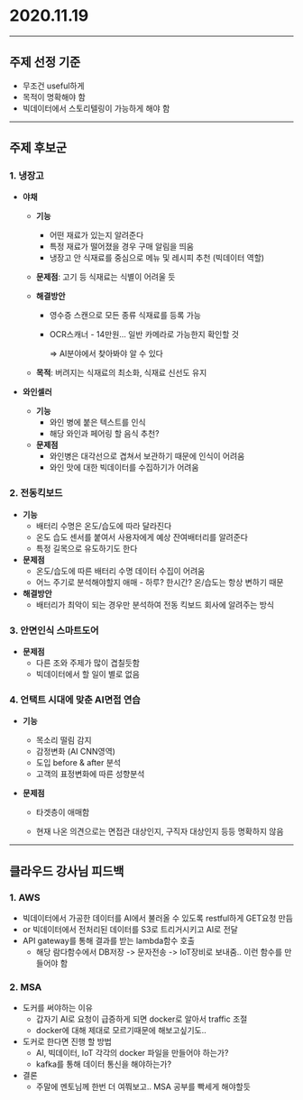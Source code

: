 # 2020.11.19

------

## 주제 선정 기준

- 무조건 useful하게
- 목적이 명확해야 함
- 빅데이터에서 스토리텔링이 가능하게 해야 함

------

## 주제 후보군

### 1. 냉장고

* __야채__

  * __기능__

    - 어떤 재료가 있는지 알려준다
    - 특정 재료가 떨어졌을 경우 구매 알림을 띄움
    - 냉장고 안 식재료를 중심으로 메뉴 및 레시피 추천 (빅데이터 역할)

  * __문제점__: 고기 등 식재료는 식별이 어려울 듯

  * __해결방안__

    * 영수증 스캔으로 모든 종류 식재료를 등록 가능

    * OCR스캐너 - 14만원... 일반 카메라로 가능한지 확인할 것

      => AI분야에서 찾아봐야 알 수 있다

  * __목적__: 버려지는 식재료의 최소화, 식재료 신선도 유지

* __와인셀러__

  * __기능__
    * 와인 병에 붙은 텍스트를 인식
    * 해당 와인과 페어링 할 음식 추천?
  * __문제점__
    * 와인병은 대각선으로 겹쳐서 보관하기 때문에 인식이 어려움
    * 와인 맛에 대한 빅데이터를 수집하기가 어려움



### 2. 전동킥보드

* __기능__ 
  * 배터리 수명은 온도/습도에 따라 달라진다
  * 온도 습도 센서를 붙여서 사용자에게 예상 잔여배터리를 알려준다
  * 특정 길목으로 유도하기도 한다
* __문제점__
  * 온도/습도에 따른 배터리 수명 데이터 수집이 어려움
  * 어느 주기로 분석해야할지 애매 - 하루? 한시간? 온/습도는 항상 변하기 때문
* __해결방안__
  * 배터리가 최악이 되는 경우만 분석하여 전동 킥보드 회사에 알려주는 방식



### 3. 안면인식 스마트도어

* __문제점__
  * 다른 조와 주제가 많이 겹칠듯함
  * 빅데이터에서 할 일이 별로 없음



### 4. 언택트 시대에 맞춘 AI면접 연습

* __기능__

  * 목소리 떨림 감지
  * 감정변화 (AI CNN영역)
  * 도입 before & after 분석
  * 고객의 표정변화에 따른 성향분석

* __문제점__

  * 타겟층이 애매함

  * 현재 나온 의견으로는 면접관 대상인지, 구직자 대상인지 등등 명확하지 않음

    

***

## 클라우드 강사님 피드백

### 1. AWS

* 빅데이터에서 가공한 데이터를 AI에서 불러올 수 있도록 restful하게 GET요청 만듬
* or 빅데이터에서 전처리된 데이터를 S3로 트리거시키고 AI로 전달
* API gateway를 통해 결과를 받는 lambda함수 호출
  * 해당 람다함수에서 DB저장 -> 문자전송 -> IoT장비로 보내줌.. 이런 함수를 만들어야 함



### 2. MSA

* 도커를 써야하는 이유
  * 갑자기 AI로 요청이 급증하게 되면 docker로 알아서 traffic 조절
  * docker에 대해 제대로 모르기때문에 해보고싶기도..
* 도커로 한다면 진행 할 방법
  * AI, 빅데이터, IoT 각각의 docker 파일을 만들어야 하는가?
  * kafka를 통해 데이터 통신을 해야하는가?
* 결론
  * 주말에 멘토님께 한번 더 여쭤보고.. MSA 공부를 빡세게 해야할듯

